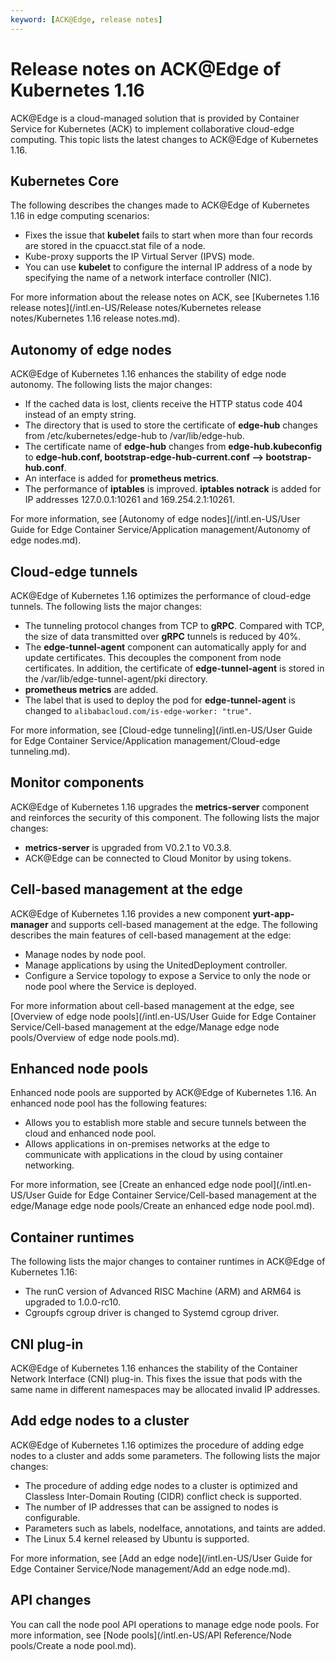 ```yaml
---
keyword: [ACK@Edge, release notes]
---
```


# Release notes on ACK@Edge of Kubernetes 1.16

ACK@Edge is a cloud-managed solution that is provided by Container Service for Kubernetes \(ACK\) to implement collaborative cloud-edge computing. This topic lists the latest changes to ACK@Edge of Kubernetes 1.16.

## Kubernetes Core

The following describes the changes made to ACK@Edge of Kubernetes 1.16 in edge computing scenarios:

-   Fixes the issue that **kubelet** fails to start when more than four records are stored in the cpuacct.stat file of a node.
-   Kube-proxy supports the IP Virtual Server \(IPVS\) mode.
-   You can use **kubelet** to configure the internal IP address of a node by specifying the name of a network interface controller \(NIC\).

For more information about the release notes on ACK, see [Kubernetes 1.16 release notes](/intl.en-US/Release notes/Kubernetes release notes/Kubernetes 1.16 release notes.md).

## Autonomy of edge nodes

ACK@Edge of Kubernetes 1.16 enhances the stability of edge node autonomy. The following lists the major changes:

-   If the cached data is lost, clients receive the HTTP status code 404 instead of an empty string.
-   The directory that is used to store the certificate of **edge-hub** changes from /etc/kubernetes/edge-hub to /var/lib/edge-hub.
-   The certificate name of **edge-hub** changes from **edge-hub.kubeconfig** to **edge-hub.conf, bootstrap-edge-hub-current.conf --\> bootstrap-hub.conf**.
-   An interface is added for **prometheus metrics**.
-   The performance of **iptables** is improved. **iptables notrack** is added for IP addresses 127.0.0.1:10261 and 169.254.2.1:10261.

For more information, see [Autonomy of edge nodes](/intl.en-US/User Guide for Edge Container Service/Application management/Autonomy of edge nodes.md).

## Cloud-edge tunnels

ACK@Edge of Kubernetes 1.16 optimizes the performance of cloud-edge tunnels. The following lists the major changes:

-   The tunneling protocol changes from TCP to **gRPC**. Compared with TCP, the size of data transmitted over **gRPC** tunnels is reduced by 40%.
-   The **edge-tunnel-agent** component can automatically apply for and update certificates. This decouples the component from node certificates. In addition, the certificate of **edge-tunnel-agent** is stored in the /var/lib/edge-tunnel-agent/pki directory.
-   **prometheus metrics** are added.
-   The label that is used to deploy the pod for **edge-tunnel-agent** is changed to `alibabacloud.com/is-edge-worker: "true"`.

For more information, see [Cloud-edge tunneling](/intl.en-US/User Guide for Edge Container Service/Application management/Cloud-edge tunneling.md).

## Monitor components

ACK@Edge of Kubernetes 1.16 upgrades the **metrics-server** component and reinforces the security of this component. The following lists the major changes:

-   **metrics-server** is upgraded from V0.2.1 to V0.3.8.
-   ACK@Edge can be connected to Cloud Monitor by using tokens.

## Cell-based management at the edge

ACK@Edge of Kubernetes 1.16 provides a new component **yurt-app-manager** and supports cell-based management at the edge. The following describes the main features of cell-based management at the edge:

-   Manage nodes by node pool.
-   Manage applications by using the UnitedDeployment controller.
-   Configure a Service topology to expose a Service to only the node or node pool where the Service is deployed.

For more information about cell-based management at the edge, see [Overview of edge node pools](/intl.en-US/User Guide for Edge Container Service/Cell-based management at the edge/Manage edge node pools/Overview of edge node pools.md).

## Enhanced node pools

Enhanced node pools are supported by ACK@Edge of Kubernetes 1.16. An enhanced node pool has the following features:

-   Allows you to establish more stable and secure tunnels between the cloud and enhanced node pool.
-   Allows applications in on-premises networks at the edge to communicate with applications in the cloud by using container networking.

For more information, see [Create an enhanced edge node pool](/intl.en-US/User Guide for Edge Container Service/Cell-based management at the edge/Manage edge node pools/Create an enhanced edge node pool.md).

## Container runtimes

The following lists the major changes to container runtimes in ACK@Edge of Kubernetes 1.16:

-   The runC version of Advanced RISC Machine \(ARM\) and ARM64 is upgraded to 1.0.0-rc10.
-   Cgroupfs cgroup driver is changed to Systemd cgroup driver.

## CNI plug-in

ACK@Edge of Kubernetes 1.16 enhances the stability of the Container Network Interface \(CNI\) plug-in. This fixes the issue that pods with the same name in different namespaces may be allocated invalid IP addresses.

## Add edge nodes to a cluster

ACK@Edge of Kubernetes 1.16 optimizes the procedure of adding edge nodes to a cluster and adds some parameters. The following lists the major changes:

-   The procedure of adding edge nodes to a cluster is optimized and Classless Inter-Domain Routing \(CIDR\) conflict check is supported.
-   The number of IP addresses that can be assigned to nodes is configurable.
-   Parameters such as labels, nodeIface, annotations, and taints are added.
-   The Linux 5.4 kernel released by Ubuntu is supported.

For more information, see [Add an edge node](/intl.en-US/User Guide for Edge Container Service/Node management/Add an edge node.md).

## API changes

You can call the node pool API operations to manage edge node pools. For more information, see [Node pools](/intl.en-US/API Reference/Node pools/Create a node pool.md).

